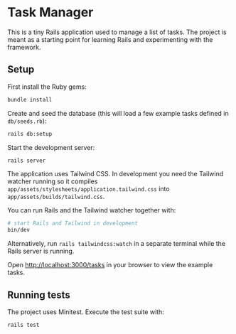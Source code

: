 # Task Manager

This is a tiny Rails application used to manage a list of tasks. The project is
meant as a starting point for learning Rails and experimenting with the
framework.

## Setup

First install the Ruby gems:

```bash
bundle install
```

Create and seed the database (this will load a few example tasks defined in
`db/seeds.rb`):

```bash
rails db:setup
```

Start the development server:

```bash
rails server
```

The application uses Tailwind CSS. In development you need the Tailwind watcher
running so it compiles `app/assets/stylesheets/application.tailwind.css` into
`app/assets/builds/tailwind.css`.

You can run Rails and the Tailwind watcher together with:

```bash
# start Rails and Tailwind in development
bin/dev
```

Alternatively, run `rails tailwindcss:watch` in a separate terminal while the
Rails server is running.

Open [http://localhost:3000/tasks](http://localhost:3000/tasks) in your browser
to view the example tasks.

## Running tests

The project uses Minitest. Execute the test suite with:

```bash
rails test
```
